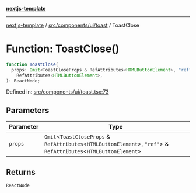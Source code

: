 [**nextjs-template**](README.md)

---

[nextjs-template](README.md) / [src/components/ui/toast](src.components.ui.toast.md) / ToastClose

# Function: ToastClose()

```ts
function ToastClose(
  props: Omit<ToastCloseProps & RefAttributes<HTMLButtonElement>, "ref"> &
    RefAttributes<HTMLButtonElement>,
): ReactNode;
```

Defined in: [src/components/ui/toast.tsx:73](https://github.com/Its-Satyajit/nextjs-template/blob/c8d81b09293d759cbf04e9bc7e542cc7d90740e6/src/components/ui/toast.tsx#L73)

## Parameters

| Parameter | Type                                                                                                                   |
| --------- | ---------------------------------------------------------------------------------------------------------------------- |
| `props`   | `Omit`\<`ToastCloseProps` & `RefAttributes`\<`HTMLButtonElement`\>, `"ref"`\> & `RefAttributes`\<`HTMLButtonElement`\> |

## Returns

`ReactNode`

